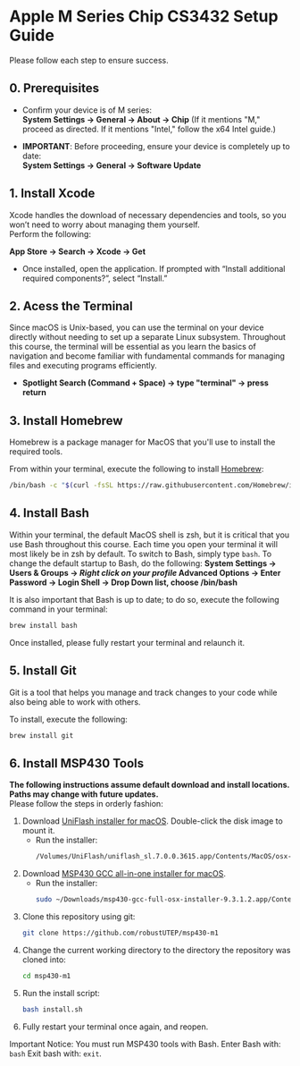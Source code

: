 # Apple M Series Chip CS3432 Setup Guide
 
Please follow each step to ensure success.
 
## 0. Prerequisites
 
- Confirm your device is of M series:  
  **System Settings -> General -> About -> Chip** (If it mentions "M," proceed as directed. If it mentions "Intel," follow the x64 Intel guide.)
 
- **IMPORTANT**: Before proceeding, ensure your device is completely up to date:  
  **System Settings -> General -> Software Update**
 
 
## 1. Install Xcode
 
Xcode handles the download of necessary dependencies and tools, so you won’t need to worry about managing them yourself.\
Perform the following:  
 
**App Store -> Search -> Xcode -> Get**  
- Once installed, open the application. If prompted with “Install additional required components?”, select “Install.”
 
## 2. Acess the Terminal
 
Since macOS is Unix-based, you can use the terminal on your device directly without needing to set up a separate Linux subsystem. Throughout this course, the terminal will be essential as you learn the basics of navigation and become familiar with fundamental commands for managing files and executing programs efficiently.  
 
- **Spotlight Search (Command + Space) -> type "terminal" -> press return**
 
## 3. Install Homebrew
 
Homebrew is a package manager for MacOS that you'll use to install the required tools.
 
From within your terminal, execute the following to install [Homebrew](https://brew.sh/):  
```bash
/bin/bash -c "$(curl -fsSL https://raw.githubusercontent.com/Homebrew/install/HEAD/install.sh)"
```
 
## 4. Install Bash
 
Within your terminal, the default MacOS shell is zsh, but it is critical that you use Bash throughout this course. Each time you open your terminal it will most likely be in zsh by default. To switch to Bash, simply type `bash`. To change the default startup to Bash, do the following: **System Settings -> Users & Groups -> *Right click on your profile* Advanced Options -> Enter Password -> Login Shell -> Drop Down list, choose /bin/bash**
 
It is also important that Bash is up to date; to do so, execute the following command in your terminal:
```bash
brew install bash
```
 
Once installed, please fully restart your terminal and relaunch it.
 
## 5. Install Git
 
Git is a tool that helps you manage and track changes to your code while also being able to work with others.
 
To install, execute the following:
```bash
brew install git
```
 
## 6. Install MSP430 Tools
 
**The following instructions assume default download and install locations. Paths may change with future updates.**  
Please follow the steps in orderly fashion:
1. Download [UniFlash installer for macOS](https://www.ti.com/tool/UNIFLASH#downloads). Double-click the disk image to mount it.  
   - Run the installer:
     ```bash
     /Volumes/UniFlash/uniflash_sl.7.0.0.3615.app/Contents/MacOS/osx-x86_64
     ```
2. Download [MSP430 GCC all-in-one installer for macOS](https://www.ti.com/tool/MSP430-GCC-OPENSOURCE#downloads).  
   - Run the installer:
     ```bash
     sudo ~/Downloads/msp430-gcc-full-osx-installer-9.3.1.2.app/Contents/MacOS/osx-x86_64
     ```
4. Clone this repository using git:  
   ```bash
   git clone https://github.com/robustUTEP/msp430-m1
   ```
6. Change the current working directory to the directory the repository was cloned into:  
   ```bash
   cd msp430-m1
   ```
7. Run the install script:  
   ```bash
   bash install.sh
   ```
8. Fully restart your terminal once again, and reopen.
 
Important Notice: You must run MSP430 tools with Bash. Enter Bash with: `bash` Exit bash with: `exit`.
